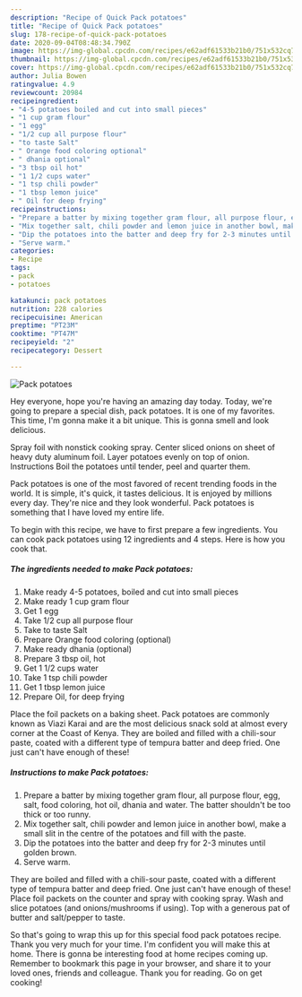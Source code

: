 ```yaml
---
description: "Recipe of Quick Pack potatoes"
title: "Recipe of Quick Pack potatoes"
slug: 178-recipe-of-quick-pack-potatoes
date: 2020-09-04T08:48:34.790Z
image: https://img-global.cpcdn.com/recipes/e62adf61533b21b0/751x532cq70/pack-potatoes-recipe-main-photo.jpg
thumbnail: https://img-global.cpcdn.com/recipes/e62adf61533b21b0/751x532cq70/pack-potatoes-recipe-main-photo.jpg
cover: https://img-global.cpcdn.com/recipes/e62adf61533b21b0/751x532cq70/pack-potatoes-recipe-main-photo.jpg
author: Julia Bowen
ratingvalue: 4.9
reviewcount: 20984
recipeingredient:
- "4-5 potatoes boiled and cut into small pieces"
- "1 cup gram flour"
- "1 egg"
- "1/2 cup all purpose flour"
- "to taste Salt"
- " Orange food coloring optional"
- " dhania optional"
- "3 tbsp oil hot"
- "1 1/2 cups water"
- "1 tsp chili powder"
- "1 tbsp lemon juice"
- " Oil for deep frying"
recipeinstructions:
- "Prepare a batter by mixing together gram flour, all purpose flour, egg, salt, food coloring, hot oil, dhania and water. The batter shouldn&#39;t be too thick or too runny."
- "Mix together salt, chili powder and lemon juice in another bowl, make a small slit in the centre of the potatoes and fill with the paste."
- "Dip the potatoes into the batter and deep fry for 2-3 minutes until golden brown."
- "Serve warm."
categories:
- Recipe
tags:
- pack
- potatoes

katakunci: pack potatoes 
nutrition: 228 calories
recipecuisine: American
preptime: "PT23M"
cooktime: "PT47M"
recipeyield: "2"
recipecategory: Dessert

---
```



![Pack potatoes](https://img-global.cpcdn.com/recipes/e62adf61533b21b0/751x532cq70/pack-potatoes-recipe-main-photo.jpg)

Hey everyone, hope you're having an amazing day today. Today, we're going to prepare a special dish, pack potatoes. It is one of my favorites. This time, I'm gonna make it a bit unique. This is gonna smell and look delicious.

Spray foil with nonstick cooking spray. Center sliced onions on sheet of heavy duty aluminum foil. Layer potatoes evenly on top of onion. Instructions Boil the potatoes until tender, peel and quarter them.

Pack potatoes is one of the most favored of recent trending foods in the world. It is simple, it's quick, it tastes delicious. It is enjoyed by millions every day. They're nice and they look wonderful. Pack potatoes is something that I have loved my entire life.


To begin with this recipe, we have to first prepare a few ingredients. You can cook pack potatoes using 12 ingredients and 4 steps. Here is how you cook that.

<!--inarticleads1-->

##### The ingredients needed to make Pack potatoes:

1. Make ready 4-5 potatoes, boiled and cut into small pieces
1. Make ready 1 cup gram flour
1. Get 1 egg
1. Take 1/2 cup all purpose flour
1. Take to taste Salt
1. Prepare  Orange food coloring (optional)
1. Make ready  dhania (optional)
1. Prepare 3 tbsp oil, hot
1. Get 1 1/2 cups water
1. Take 1 tsp chili powder
1. Get 1 tbsp lemon juice
1. Prepare  Oil, for deep frying


Place the foil packets on a baking sheet. Pack potatoes are commonly known as Viazi Karai and are the most delicious snack sold at almost every corner at the Coast of Kenya. They are boiled and filled with a chili-sour paste, coated with a different type of tempura batter and deep fried. One just can&#39;t have enough of these! 

<!--inarticleads2-->

##### Instructions to make Pack potatoes:

1. Prepare a batter by mixing together gram flour, all purpose flour, egg, salt, food coloring, hot oil, dhania and water. The batter shouldn&#39;t be too thick or too runny.
1. Mix together salt, chili powder and lemon juice in another bowl, make a small slit in the centre of the potatoes and fill with the paste.
1. Dip the potatoes into the batter and deep fry for 2-3 minutes until golden brown.
1. Serve warm.


They are boiled and filled with a chili-sour paste, coated with a different type of tempura batter and deep fried. One just can&#39;t have enough of these! Place foil packets on the counter and spray with cooking spray. Wash and slice potatoes (and onions/mushrooms if using). Top with a generous pat of butter and salt/pepper to taste. 

So that's going to wrap this up for this special food pack potatoes recipe. Thank you very much for your time. I'm confident you will make this at home. There is gonna be interesting food at home recipes coming up. Remember to bookmark this page in your browser, and share it to your loved ones, friends and colleague. Thank you for reading. Go on get cooking!
